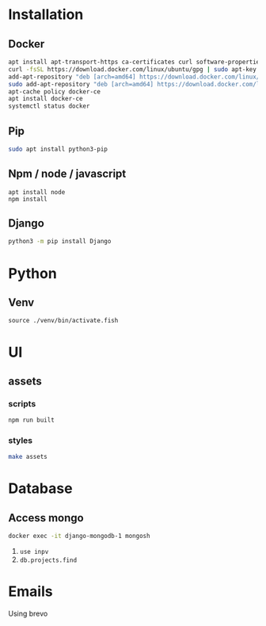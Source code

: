 # Installation

## Docker
```bash
apt install apt-transport-https ca-certificates curl software-properties-common
curl -fsSL https://download.docker.com/linux/ubuntu/gpg | sudo apt-key add -
add-apt-repository "deb [arch=amd64] https://download.docker.com/linux/ubuntu focal stable"
sudo add-apt-repository "deb [arch=amd64] https://download.docker.com/linux/ubuntu focal stable"
apt-cache policy docker-ce
apt install docker-ce
systemctl status docker
```

## Pip
```bash
sudo apt install python3-pip
```

## Npm / node / javascript
```
apt install node
npm install
```

## Django
```bash
python3 -m pip install Django
```

# Python
## Venv
`source ./venv/bin/activate.fish`

# UI
## assets
### scripts

```bash
npm run built
```

### styles
```bash
make assets
```

# Database
## Access mongo

```bash
docker exec -it django-mongodb-1 mongosh
```
1. `use inpv`
2. `db.projects.find`

# Emails

Using brevo
